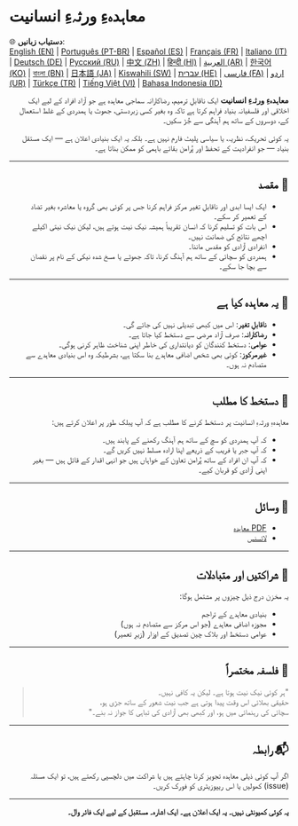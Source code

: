 # معاہدہءِ ورثہءِ انسانیت

🌐 **دستیاب زبانیں**:  
[English (EN)](./index.md) | [Português (PT-BR)](./README_pt-BR.md) | [Español (ES)](./README_es.md) | [Français (FR)](./README_fr.md) | [Italiano (IT)](./README_it.md) | [Deutsch (DE)](./README_de.md) | [Русский (RU)](./README_ru.md) | [中文 (ZH)](./README_zh.md) | [हिन्दी (HI)](./README_hi.md) | [العربية (AR)](./README_ar.md) | [한국어 (KO)](./README_ko.md) | [বাংলা (BN)](./README_bn.md) | [日本語 (JA)](./README_ja.md) | [Kiswahili (SW)](./README_sw.md) | [עברית (HE)](./README_he.md) | [فارسی (FA)](./README_fa.md) | [اردو (UR)](./README_ur.md) | [Türkçe (TR)](./README_tr.md) | [Tiếng Việt (VI)](./README_vi.md) | [Bahasa Indonesia (ID)](./README_id.md)

<div dir="rtl" lang="ur">

**معاہدہءِ ورثہءِ انسانیت** ایک ناقابلِ ترمیم، رضاکارانہ سماجی معاہدہ ہے جو آزاد افراد کے لیے ایک اخلاقی اور فلسفیانہ بنیاد فراہم کرتا ہے تاکہ وہ بغیر کسی زبردستی، جھوٹ یا ہمدردی کے غلط استعمال کے، دوسروں کے ساتھ ہم آہنگی سے جُڑ سکیں۔

یہ کوئی تحریک، نظریہ، یا سیاسی پلیٹ فارم نہیں ہے۔ بلکہ یہ ایک بنیادی اعلان ہے — ایک مستقل بنیاد — جو انفرادیت کے تحفظ اور پُرامن بقائے باہمی کو ممکن بناتا ہے۔

---

## 🌱 مقصد

- ایک ایسا ابدی اور ناقابلِ تغیر مرکز فراہم کرنا جس پر کوئی بھی گروہ یا معاشرہ بغیر تضاد کے تعمیر کر سکے۔
- اس بات کو تسلیم کرنا کہ انسان تقریباً ہمیشہ نیک نیت ہوتے ہیں، لیکن نیک نیتی اکیلے اچھے نتائج کی ضمانت نہیں۔
- انفرادی آزادی کو مقدس ماننا۔
- ہمدردی کو سچائی کے ساتھ ہم آہنگ کرنا، تاکہ جھوٹے یا مسخ شدہ نیکی کے نام پر نقصان سے بچا جا سکے۔

---

## 📜 یہ معاہدہ کیا ہے

- **ناقابلِ تغیر**: اس میں کبھی تبدیلی نہیں کی جائے گی۔
- **رضاکارانہ**: صرف آزاد مرضی سے دستخط کیا جاتا ہے۔
- **عوامی**: دستخط کنندگان کو دیانتداری کی خاطر اپنی شناخت ظاہر کرنی ہوگی۔
- **غیرمرکوز**: کوئی بھی شخص اضافی معاہدے بنا سکتا ہے، بشرطیکہ وہ اس بنیادی معاہدے سے متصادم نہ ہوں۔

---

## 🔏 دستخط کا مطلب

معاہدہءِ ورثہءِ انسانیت پر دستخط کرنے کا مطلب ہے کہ آپ پبلک طور پر اعلان کرتے ہیں:

- کہ آپ ہمدردی کو سچ کے ساتھ ہم آہنگ رکھنے کے پابند ہیں۔
- کہ آپ جبر یا فریب کے ذریعے اپنا ارادہ مسلط نہیں کریں گے۔
- کہ آپ ان افراد کے ساتھ پُرامن تعاون کے خواہاں ہیں جو انہی اقدار کے قائل ہیں — بغیر اپنی آزادی کو قربان کیے۔

---

## 📎 وسائل

- [PDF معاہدہ](./assets/pdfs/Moahida_Ers_E_Insaniyat.pdf)
- [لائسنس](./LICENSE)

---

## 🤝 شراکتیں اور متبادلات

یہ مخزن درج ذیل چیزوں پر مشتمل ہوگا:

- بنیادی معاہدے کے تراجم
- مجوزہ اضافی معاہدے (جو اس مرکز سے متصادم نہ ہوں)
- عوامی دستخط اور بلاک چین تصدیق کے اوزار (زیرِ تعمیر)

---

## 🧠 فلسفہ مختصراً

> "ہر کوئی نیک نیت ہوتا ہے۔ لیکن یہ کافی نہیں۔  
> حقیقی بھلائی اس وقت پیدا ہوتی ہے جب نیت شعور کے ساتھ جڑی ہو،  
> سچائی کی رہنمائی میں ہو، اور کبھی بھی آزادی کی تباہی کا جواز نہ بنے۔"

---

## 📬 رابطہ

اگر آپ کوئی ذیلی معاہدہ تجویز کرنا چاہتے ہیں یا شراکت میں دلچسپی رکھتے ہیں، تو ایک مسئلہ (issue) کھولیں یا اس ریپوزیٹری کو فورک کریں۔

---

**یہ کوئی کمیونٹی نہیں۔ یہ ایک اعلان ہے۔ ایک اشارہ۔ مستقبل کے لیے ایک فائر وال۔**

</div>
